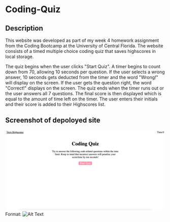 # Coding-Quiz

## Description

This website was developed as part of my week 4 homework assignment from the Coding Bootcamp at the University of Central Florida. The website consists of a timed multiple choice coding quiz that saves highscores in local storage.

The quiz begins when the user clicks "Start Quiz". A timer begins to count down from 70, allowing 10 seconds per question. If the user selects a wrong answer, 10 seconds gets deducted from the timer and the word "Wrong!" will display on the screen. If the user gets the question right, the word "Correct!" displays on the screen. The quiz ends when the timer runs out or the user answers all 7 questions. The final score is then displayed which is equal to the amount of time left on the timer. The user enters their initials and their score is added to their Highscores list.

## Screenshot of depoloyed site

![Start Quiz img](/StartQuiz.png)
Format: ![Alt Text](url)